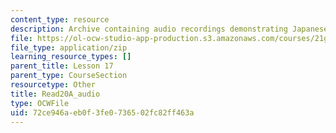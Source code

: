 ```yaml
---
content_type: resource
description: Archive containing audio recordings demonstrating Japanese pronunciation.
file: https://ol-ocw-studio-app-production.s3.amazonaws.com/courses/21g-504-japanese-iv-spring-2009/72ce946aeb0f3fe0736502fc82ff463a_Read20A_audio.zip
file_type: application/zip
learning_resource_types: []
parent_title: Lesson 17
parent_type: CourseSection
resourcetype: Other
title: Read20A_audio
type: OCWFile
uid: 72ce946a-eb0f-3fe0-7365-02fc82ff463a
---
```

